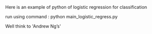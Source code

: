 Here is an example of python of logistic regression for classification <br/>

run using command : python main_logistic_regress.py <br/>

Well think to 'Andrew Ng’s' 